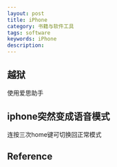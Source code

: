 ```yaml
---
layout: post
title: iPhone
category: 书籍与软件工具
tags: software
keywords: iPhone
description: 
---
```


## 越狱

使用爱思助手


## iphone突然变成语音模式

连按三次home键可切换回正常模式


## Reference

